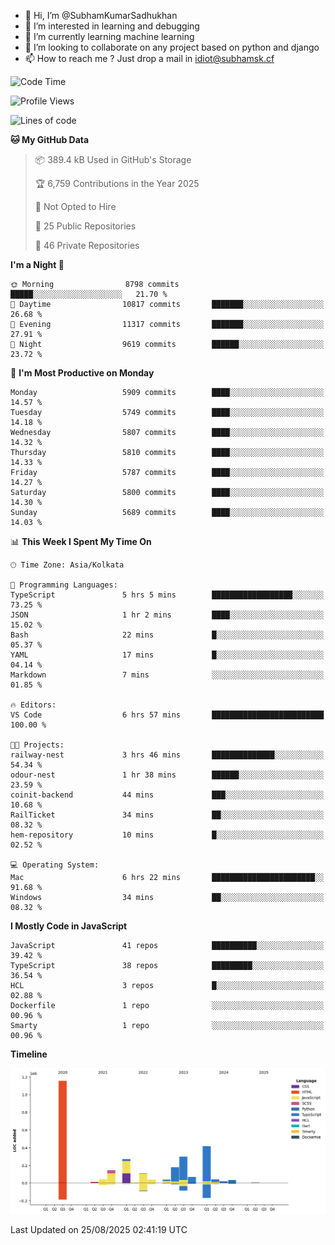 - 👋 Hi, I’m @SubhamKumarSadhukhan
- 👀 I’m interested in learning and debugging
- 🌱 I’m currently learning machine learning
- 💞️ I’m looking to collaborate on any project based on python and django
- 📫 How to reach me ?
      Just drop a mail in idiot@subhamsk.cf

<!---
SubhamKumarSadhukhan/SubhamKumarSadhukhan is a ✨ special ✨ repository because its `README.md` (this file) appears on your GitHub profile.
You can click the Preview link to take a look at your changes.
--->


<!--START_SECTION:waka-->
![Code Time](http://img.shields.io/badge/Code%20Time-3%2C057%20hrs%2013%20mins-blue)

![Profile Views](http://img.shields.io/badge/Profile%20Views-0-blue)

![Lines of code](https://img.shields.io/badge/From%20Hello%20World%20I%27ve%20Written-2.9%20million%20lines%20of%20code-blue)

**🐱 My GitHub Data** 

> 📦 389.4 kB Used in GitHub's Storage 
 > 
> 🏆 6,759 Contributions in the Year 2025
 > 
> 🚫 Not Opted to Hire
 > 
> 📜 25 Public Repositories 
 > 
> 🔑 46 Private Repositories 
 > 
**I'm a Night 🦉** 

```text
🌞 Morning                8798 commits        █████░░░░░░░░░░░░░░░░░░░░   21.70 % 
🌆 Daytime                10817 commits       ███████░░░░░░░░░░░░░░░░░░   26.68 % 
🌃 Evening                11317 commits       ███████░░░░░░░░░░░░░░░░░░   27.91 % 
🌙 Night                  9619 commits        ██████░░░░░░░░░░░░░░░░░░░   23.72 % 
```
📅 **I'm Most Productive on Monday** 

```text
Monday                   5909 commits        ████░░░░░░░░░░░░░░░░░░░░░   14.57 % 
Tuesday                  5749 commits        ████░░░░░░░░░░░░░░░░░░░░░   14.18 % 
Wednesday                5807 commits        ████░░░░░░░░░░░░░░░░░░░░░   14.32 % 
Thursday                 5810 commits        ████░░░░░░░░░░░░░░░░░░░░░   14.33 % 
Friday                   5787 commits        ████░░░░░░░░░░░░░░░░░░░░░   14.27 % 
Saturday                 5800 commits        ████░░░░░░░░░░░░░░░░░░░░░   14.30 % 
Sunday                   5689 commits        ████░░░░░░░░░░░░░░░░░░░░░   14.03 % 
```


📊 **This Week I Spent My Time On** 

```text
🕑︎ Time Zone: Asia/Kolkata

💬 Programming Languages: 
TypeScript               5 hrs 5 mins        ██████████████████░░░░░░░   73.25 % 
JSON                     1 hr 2 mins         ████░░░░░░░░░░░░░░░░░░░░░   15.02 % 
Bash                     22 mins             █░░░░░░░░░░░░░░░░░░░░░░░░   05.37 % 
YAML                     17 mins             █░░░░░░░░░░░░░░░░░░░░░░░░   04.14 % 
Markdown                 7 mins              ░░░░░░░░░░░░░░░░░░░░░░░░░   01.85 % 

🔥 Editors: 
VS Code                  6 hrs 57 mins       █████████████████████████   100.00 % 

🐱‍💻 Projects: 
railway-nest             3 hrs 46 mins       ██████████████░░░░░░░░░░░   54.34 % 
odour-nest               1 hr 38 mins        ██████░░░░░░░░░░░░░░░░░░░   23.59 % 
coinit-backend           44 mins             ███░░░░░░░░░░░░░░░░░░░░░░   10.68 % 
RailTicket               34 mins             ██░░░░░░░░░░░░░░░░░░░░░░░   08.32 % 
hem-repository           10 mins             █░░░░░░░░░░░░░░░░░░░░░░░░   02.52 % 

💻 Operating System: 
Mac                      6 hrs 22 mins       ███████████████████████░░   91.68 % 
Windows                  34 mins             ██░░░░░░░░░░░░░░░░░░░░░░░   08.32 % 
```

**I Mostly Code in JavaScript** 

```text
JavaScript               41 repos            ██████████░░░░░░░░░░░░░░░   39.42 % 
TypeScript               38 repos            █████████░░░░░░░░░░░░░░░░   36.54 % 
HCL                      3 repos             █░░░░░░░░░░░░░░░░░░░░░░░░   02.88 % 
Dockerfile               1 repo              ░░░░░░░░░░░░░░░░░░░░░░░░░   00.96 % 
Smarty                   1 repo              ░░░░░░░░░░░░░░░░░░░░░░░░░   00.96 % 
```



**Timeline**

![Lines of Code chart](https://raw.githubusercontent.com/SubhamKumarSadhukhan/SubhamKumarSadhukhan/main/assets/bar_graph.png)


 Last Updated on 25/08/2025 02:41:19 UTC
<!--END_SECTION:waka-->

